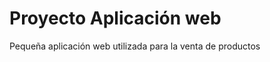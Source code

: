 <h1> Proyecto Aplicación web</h1>

<p> Pequeña aplicación web utilizada para la venta de productos</p>
